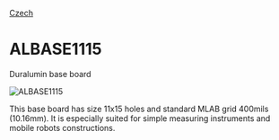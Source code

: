 
[Czech](./README.cs.md)
<!--- module --->
# ALBASE1115
<!--- Emodule --->

<!--- subtitle --->﻿Duralumin base board<!--- Esubtitle --->

![ALBASE1115](DOC/SRC/img/ALBASE1115_QRcode.png)

<!--- description --->This base board has size 11x15 holes and standard MLAB grid 400mils (10.16mm). It is especially suited for simple measuring instruments and mobile robots constructions. <!--- Edescription --->
            